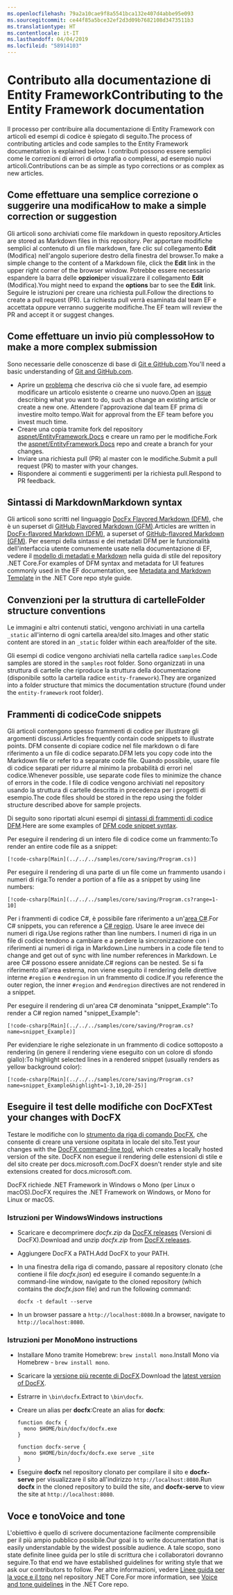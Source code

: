 ```yaml
---
ms.openlocfilehash: 79a2a10cae9f8a5541bca132e407d4abbe95e093
ms.sourcegitcommit: ce44f85a5bce32ef2d3d09b7682108d3473511b3
ms.translationtype: HT
ms.contentlocale: it-IT
ms.lasthandoff: 04/04/2019
ms.locfileid: "58914103"
---
```

# <a name="contributing-to-the-entity-framework-documentation"></a><span data-ttu-id="cde18-101">Contributo alla documentazione di Entity Framework</span><span class="sxs-lookup"><span data-stu-id="cde18-101">Contributing to the Entity Framework documentation</span></span>

<span data-ttu-id="cde18-102">Il processo per contribuire alla documentazione di Entity Framework con articoli ed esempi di codice è spiegato di seguito.</span><span class="sxs-lookup"><span data-stu-id="cde18-102">The process of contributing articles and code samples to the Entity Framework documentation is explained below.</span></span> <span data-ttu-id="cde18-103">I contributi possono essere semplici come le correzioni di errori di ortografia o complessi, ad esempio nuovi articoli.</span><span class="sxs-lookup"><span data-stu-id="cde18-103">Contributions can be as simple as typo corrections or as complex as new articles.</span></span>

## <a name="how-to-make-a-simple-correction-or-suggestion"></a><span data-ttu-id="cde18-104">Come effettuare una semplice correzione o suggerire una modifica</span><span class="sxs-lookup"><span data-stu-id="cde18-104">How to make a simple correction or suggestion</span></span>

<span data-ttu-id="cde18-105">Gli articoli sono archiviati come file markdown in questo repository.</span><span class="sxs-lookup"><span data-stu-id="cde18-105">Articles are stored as Markdown files in this repository.</span></span> <span data-ttu-id="cde18-106">Per apportare modifiche semplici al contenuto di un file markdown, fare clic sul collegamento **Edit** (Modifica) nell'angolo superiore destro della finestra del browser.</span><span class="sxs-lookup"><span data-stu-id="cde18-106">To make a simple change to the content of a Markdown file, click the **Edit** link in the upper right corner of the browser window.</span></span> <span data-ttu-id="cde18-107">Potrebbe essere necessario espandere la barra delle **opzioni**per visualizzare il collegamento **Edit** (Modifica).</span><span class="sxs-lookup"><span data-stu-id="cde18-107">You might need to expand the **options** bar to see the **Edit** link.</span></span> <span data-ttu-id="cde18-108">Seguire le istruzioni per creare una richiesta pull.</span><span class="sxs-lookup"><span data-stu-id="cde18-108">Follow the directions to create a pull request (PR).</span></span> <span data-ttu-id="cde18-109">La richiesta pull verrà esaminata dal team EF e accettata oppure verranno suggerite modifiche.</span><span class="sxs-lookup"><span data-stu-id="cde18-109">The EF team will review the PR and accept it or suggest changes.</span></span>

## <a name="how-to-make-a-more-complex-submission"></a><span data-ttu-id="cde18-110">Come effettuare un invio più complesso</span><span class="sxs-lookup"><span data-stu-id="cde18-110">How to make a more complex submission</span></span>

<span data-ttu-id="cde18-111">Sono necessarie delle conoscenze di base di [Git e GitHub.com](https://guides.github.com/activities/hello-world/).</span><span class="sxs-lookup"><span data-stu-id="cde18-111">You'll need a basic understanding of [Git and GitHub.com](https://guides.github.com/activities/hello-world/).</span></span>

* <span data-ttu-id="cde18-112">Aprire un [problema](https://github.com/aspnet/EntityFramework.Docs/issues/new) che descriva ciò che si vuole fare, ad esempio modificare un articolo esistente o crearne uno nuovo.</span><span class="sxs-lookup"><span data-stu-id="cde18-112">Open an [issue](https://github.com/aspnet/EntityFramework.Docs/issues/new) describing what you want to do, such as change an existing article or create a new one.</span></span> <span data-ttu-id="cde18-113">Attendere l'approvazione dal team EF prima di investire molto tempo.</span><span class="sxs-lookup"><span data-stu-id="cde18-113">Wait for approval from the EF team before you invest much time.</span></span>
* <span data-ttu-id="cde18-114">Creare una copia tramite fork del repository [aspnet/EntityFramework.Docs](https://github.com/aspnet/EntityFramework.Docs/) e creare un ramo per le modifiche.</span><span class="sxs-lookup"><span data-stu-id="cde18-114">Fork the [aspnet/EntityFramework.Docs](https://github.com/aspnet/EntityFramework.Docs/) repo and create a branch for your changes.</span></span>
* <span data-ttu-id="cde18-115">Inviare una richiesta pull (PR) al master con le modifiche.</span><span class="sxs-lookup"><span data-stu-id="cde18-115">Submit a pull request (PR) to master with your changes.</span></span>
* <span data-ttu-id="cde18-116">Rispondere ai commenti e suggerimenti per la richiesta pull.</span><span class="sxs-lookup"><span data-stu-id="cde18-116">Respond to PR feedback.</span></span>

## <a name="markdown-syntax"></a><span data-ttu-id="cde18-117">Sintassi di Markdown</span><span class="sxs-lookup"><span data-stu-id="cde18-117">Markdown syntax</span></span>

<span data-ttu-id="cde18-118">Gli articoli sono scritti nel linguaggio [DocFx Flavored Markdown (DFM)](http://dotnet.github.io/docfx/spec/docfx_flavored_markdown.html), che è un superset di [GitHub Flavored Markdown (GFM)](https://guides.github.com/features/mastering-markdown/).</span><span class="sxs-lookup"><span data-stu-id="cde18-118">Articles are written in [DocFx-flavored Markdown (DFM)](http://dotnet.github.io/docfx/spec/docfx_flavored_markdown.html), a superset of [GitHub-flavored Markdown (GFM)](https://guides.github.com/features/mastering-markdown/).</span></span> <span data-ttu-id="cde18-119">Per esempi della sintassi e dei metadati DFM per le funzionalità dell'interfaccia utente comunemente usate nella documentazione di EF, vedere il [modello di metadati e Markdown](https://github.com/dotnet/docs/blob/master/styleguide/template.md) nella guida di stile del repository .NET Core.</span><span class="sxs-lookup"><span data-stu-id="cde18-119">For examples of DFM syntax and metadata for UI features commonly used in the EF documentation, see [Metadata and Markdown Template](https://github.com/dotnet/docs/blob/master/styleguide/template.md) in the .NET Core repo style guide.</span></span>

## <a name="folder-structure-conventions"></a><span data-ttu-id="cde18-120">Convenzioni per la struttura di cartelle</span><span class="sxs-lookup"><span data-stu-id="cde18-120">Folder structure conventions</span></span>

<span data-ttu-id="cde18-121">Le immagini e altri contenuti statici, vengono archiviati in una cartella `_static` all'interno di ogni cartella area/del sito.</span><span class="sxs-lookup"><span data-stu-id="cde18-121">Images and other static content are stored in an `_static` folder within each area/folder of the site.</span></span>

<span data-ttu-id="cde18-122">Gli esempi di codice vengono archiviati nella cartella radice `samples`.</span><span class="sxs-lookup"><span data-stu-id="cde18-122">Code samples are stored in the `samples` root folder.</span></span> <span data-ttu-id="cde18-123">Sono organizzati in una struttura di cartelle che riproduce la struttura della documentazione (disponibile sotto la cartella radice `entity-framework`).</span><span class="sxs-lookup"><span data-stu-id="cde18-123">They are organized into a folder structure that mimics the documentation structure (found under the `entity-framework` root folder).</span></span>

## <a name="code-snippets"></a><span data-ttu-id="cde18-124">Frammenti di codice</span><span class="sxs-lookup"><span data-stu-id="cde18-124">Code snippets</span></span>

<span data-ttu-id="cde18-125">Gli articoli contengono spesso frammenti di codice per illustrare gli argomenti discussi.</span><span class="sxs-lookup"><span data-stu-id="cde18-125">Articles frequently contain code snippets to illustrate points.</span></span> <span data-ttu-id="cde18-126">DFM consente di copiare codice nel file markdown o di fare riferimento a un file di codice separato.</span><span class="sxs-lookup"><span data-stu-id="cde18-126">DFM lets you copy code into the Markdown file or refer to a separate code file.</span></span> <span data-ttu-id="cde18-127">Quando possibile, usare file di codice separati per ridurre al minimo la probabilità di errori nel codice.</span><span class="sxs-lookup"><span data-stu-id="cde18-127">Whenever possible, use separate code files to minimize the chance of errors in the code.</span></span> <span data-ttu-id="cde18-128">I file di codice vengono archiviati nel repository usando la struttura di cartelle descritta in precedenza per i progetti di esempio.</span><span class="sxs-lookup"><span data-stu-id="cde18-128">The code files should be stored in the repo using the folder structure described above for sample projects.</span></span>

<span data-ttu-id="cde18-129">Di seguito sono riportati alcuni esempi di [sintassi di frammenti di codice DFM](http://dotnet.github.io/docfx/spec/docfx_flavored_markdown.html#code-snippet).</span><span class="sxs-lookup"><span data-stu-id="cde18-129">Here are some examples of [DFM code snippet syntax](http://dotnet.github.io/docfx/spec/docfx_flavored_markdown.html#code-snippet).</span></span>

<span data-ttu-id="cde18-130">Per eseguire il rendering di un intero file di codice come un frammento:</span><span class="sxs-lookup"><span data-stu-id="cde18-130">To render an entire code file as a snippet:</span></span>

``` none
[!code-csharp[Main](../../../samples/core/saving/Program.cs)]
```

<span data-ttu-id="cde18-131">Per eseguire il rendering di una parte di un file come un frammento usando i numeri di riga:</span><span class="sxs-lookup"><span data-stu-id="cde18-131">To render a portion of a file as a snippet by using line numbers:</span></span>

``` none
[!code-csharp[Main](../../../samples/core/saving/Program.cs?range=1-10]
```

<span data-ttu-id="cde18-132">Per i frammenti di codice C#, è possibile fare riferimento a un'[area C#](https://msdn.microsoft.com/library/9a1ybwek.aspx).</span><span class="sxs-lookup"><span data-stu-id="cde18-132">For C# snippets, you can reference a [C# region](https://msdn.microsoft.com/library/9a1ybwek.aspx).</span></span> <span data-ttu-id="cde18-133">Usare le aree invece dei numeri di riga.</span><span class="sxs-lookup"><span data-stu-id="cde18-133">Use regions rather than line numbers.</span></span> <span data-ttu-id="cde18-134">I numeri di riga in un file di codice tendono a cambiare e a perdere la sincronizzazione con i riferimenti ai numeri di riga in Markdown.</span><span class="sxs-lookup"><span data-stu-id="cde18-134">Line numbers in a code file tend to change and get out of sync with line number references in Markdown.</span></span> <span data-ttu-id="cde18-135">Le aree C# possono essere annidate.</span><span class="sxs-lookup"><span data-stu-id="cde18-135">C# regions can be nested.</span></span> <span data-ttu-id="cde18-136">Se si fa riferimento all'area esterna, non viene eseguito il rendering delle direttive interne `#region` e `#endregion` in un frammento di codice.</span><span class="sxs-lookup"><span data-stu-id="cde18-136">If you reference the outer region, the inner `#region` and `#endregion` directives are not rendered in a snippet.</span></span>

<span data-ttu-id="cde18-137">Per eseguire il rendering di un'area C# denominata "snippet_Example":</span><span class="sxs-lookup"><span data-stu-id="cde18-137">To render a C# region named "snippet_Example":</span></span>

``` none
[!code-csharp[Main](../../../samples/core/saving/Program.cs?name=snippet_Example)]
```

<span data-ttu-id="cde18-138">Per evidenziare le righe selezionate in un frammento di codice sottoposto a rendering (in genere il rendering viene eseguito con un colore di sfondo giallo):</span><span class="sxs-lookup"><span data-stu-id="cde18-138">To highlight selected lines in a rendered snippet (usually renders as yellow background color):</span></span>

``` none
[!code-csharp[Main](../../../samples/core/saving/Program.cs?name=snippet_Example&highlight=1-3,10,20-25)]
```

## <a name="test-your-changes-with-docfx"></a><span data-ttu-id="cde18-139">Eseguire il test delle modifiche con DocFX</span><span class="sxs-lookup"><span data-stu-id="cde18-139">Test your changes with DocFX</span></span>

<span data-ttu-id="cde18-140">Testare le modifiche con lo [strumento da riga di comando DocFX](https://dotnet.github.io/docfx/tutorial/docfx_getting_started.html#2-use-docfx-as-a-command-line-tool), che consente di creare una versione ospitata in locale del sito.</span><span class="sxs-lookup"><span data-stu-id="cde18-140">Test your changes with the [DocFX command-line tool](https://dotnet.github.io/docfx/tutorial/docfx_getting_started.html#2-use-docfx-as-a-command-line-tool), which creates a locally hosted version of the site.</span></span> <span data-ttu-id="cde18-141">DocFX non esegue il rendering delle estensioni di stile e del sito create per docs.microsoft.com.</span><span class="sxs-lookup"><span data-stu-id="cde18-141">DocFX doesn't render style and site extensions created for docs.microsoft.com.</span></span>

<span data-ttu-id="cde18-142">DocFX richiede .NET Framework in Windows o Mono (per Linux o macOS).</span><span class="sxs-lookup"><span data-stu-id="cde18-142">DocFX requires the .NET Framework on Windows, or Mono for Linux or macOS.</span></span>

### <a name="windows-instructions"></a><span data-ttu-id="cde18-143">Istruzioni per Windows</span><span class="sxs-lookup"><span data-stu-id="cde18-143">Windows instructions</span></span>

* <span data-ttu-id="cde18-144">Scaricare e decomprimere *docfx.zip* da [DocFX releases](https://github.com/dotnet/docfx/releases) (Versioni di DocFX).</span><span class="sxs-lookup"><span data-stu-id="cde18-144">Download and unzip *docfx.zip* from [DocFX releases](https://github.com/dotnet/docfx/releases).</span></span>
* <span data-ttu-id="cde18-145">Aggiungere DocFX a PATH.</span><span class="sxs-lookup"><span data-stu-id="cde18-145">Add DocFX to your PATH.</span></span>
* <span data-ttu-id="cde18-146">In una finestra della riga di comando, passare al repository clonato (che contiene il file *docfx.json*) ed eseguire il comando seguente:</span><span class="sxs-lookup"><span data-stu-id="cde18-146">In a command-line window, navigate to the cloned repository (which contains the *docfx.json* file) and run the following command:</span></span>

   ``` console
   docfx -t default --serve
   ```

* <span data-ttu-id="cde18-147">In un browser passare a `http://localhost:8080`.</span><span class="sxs-lookup"><span data-stu-id="cde18-147">In a browser, navigate to `http://localhost:8080`.</span></span>

### <a name="mono-instructions"></a><span data-ttu-id="cde18-148">Istruzioni per Mono</span><span class="sxs-lookup"><span data-stu-id="cde18-148">Mono instructions</span></span>

* <span data-ttu-id="cde18-149">Installare Mono tramite Homebrew: `brew install mono`.</span><span class="sxs-lookup"><span data-stu-id="cde18-149">Install Mono via Homebrew - `brew install mono`.</span></span>
* <span data-ttu-id="cde18-150">Scaricare la [versione più recente di DocFX](https://github.com/dotnet/docfx/releases/tag/v2.7.2).</span><span class="sxs-lookup"><span data-stu-id="cde18-150">Download the [latest version of DocFX](https://github.com/dotnet/docfx/releases/tag/v2.7.2).</span></span>
* <span data-ttu-id="cde18-151">Estrarre in `\bin\docfx`.</span><span class="sxs-lookup"><span data-stu-id="cde18-151">Extract to `\bin\docfx`.</span></span>
* <span data-ttu-id="cde18-152">Creare un alias per **docfx**:</span><span class="sxs-lookup"><span data-stu-id="cde18-152">Create an alias for **docfx**:</span></span>

  ``` console
  function docfx {
    mono $HOME/bin/docfx/docfx.exe
  }

  function docfx-serve {
    mono $HOME/bin/docfx/docfx.exe serve _site
  }
  ```

* <span data-ttu-id="cde18-153">Eseguire **docfx** nel repository clonato per compilare il sito e **docfx-serve** per visualizzare il sito all'indirizzo `http://localhost:8080`.</span><span class="sxs-lookup"><span data-stu-id="cde18-153">Run **docfx** in the cloned repository to build the site, and **docfx-serve** to view the site at `http://localhost:8080`.</span></span>

## <a name="voice-and-tone"></a><span data-ttu-id="cde18-154">Voce e tono</span><span class="sxs-lookup"><span data-stu-id="cde18-154">Voice and tone</span></span>

<span data-ttu-id="cde18-155">L'obiettivo è quello di scrivere documentazione facilmente comprensibile per il più ampio pubblico possibile.</span><span class="sxs-lookup"><span data-stu-id="cde18-155">Our goal is to write documentation that is easily understandable by the widest possible audience.</span></span> <span data-ttu-id="cde18-156">A tale scopo, sono state definite linee guida per lo stile di scrittura che i collaboratori dovranno seguire.</span><span class="sxs-lookup"><span data-stu-id="cde18-156">To that end we have established guidelines for writing style that we ask our contributors to follow.</span></span> <span data-ttu-id="cde18-157">Per altre informazioni, vedere [Linee guida per la voce e il tono](https://github.com/dotnet/docs/blob/master/styleguide/voice-tone.md) nel repository .NET Core.</span><span class="sxs-lookup"><span data-stu-id="cde18-157">For more information, see [Voice and tone guidelines](https://github.com/dotnet/docs/blob/master/styleguide/voice-tone.md) in the .NET Core repo.</span></span>
